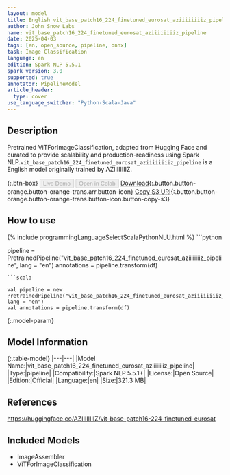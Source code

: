 ```yaml
---
layout: model
title: English vit_base_patch16_224_finetuned_eurosat_aziiiiiiiiz_pipeline pipeline ViTForImageClassification from AZIIIIIIIIZ
author: John Snow Labs
name: vit_base_patch16_224_finetuned_eurosat_aziiiiiiiiz_pipeline
date: 2025-04-03
tags: [en, open_source, pipeline, onnx]
task: Image Classification
language: en
edition: Spark NLP 5.5.1
spark_version: 3.0
supported: true
annotator: PipelineModel
article_header:
  type: cover
use_language_switcher: "Python-Scala-Java"
---
```


## Description

Pretrained ViTForImageClassification, adapted from Hugging Face and curated to provide scalability and production-readiness using Spark NLP.`vit_base_patch16_224_finetuned_eurosat_aziiiiiiiiz_pipeline` is a English model originally trained by AZIIIIIIIIZ.

{:.btn-box}
<button class="button button-orange" disabled>Live Demo</button>
<button class="button button-orange" disabled>Open in Colab</button>
[Download](https://s3.amazonaws.com/auxdata.johnsnowlabs.com/public/models/vit_base_patch16_224_finetuned_eurosat_aziiiiiiiiz_pipeline_en_5.5.1_3.0_1743724628544.zip){:.button.button-orange.button-orange-trans.arr.button-icon}
[Copy S3 URI](s3://auxdata.johnsnowlabs.com/public/models/vit_base_patch16_224_finetuned_eurosat_aziiiiiiiiz_pipeline_en_5.5.1_3.0_1743724628544.zip){:.button.button-orange.button-orange-trans.button-icon.button-copy-s3}

## How to use



<div class="tabs-box" markdown="1">
{% include programmingLanguageSelectScalaPythonNLU.html %}
```python

pipeline = PretrainedPipeline("vit_base_patch16_224_finetuned_eurosat_aziiiiiiiiz_pipeline", lang = "en")
annotations =  pipeline.transform(df)   

```
```scala

val pipeline = new PretrainedPipeline("vit_base_patch16_224_finetuned_eurosat_aziiiiiiiiz_pipeline", lang = "en")
val annotations = pipeline.transform(df)

```
</div>

{:.model-param}
## Model Information

{:.table-model}
|---|---|
|Model Name:|vit_base_patch16_224_finetuned_eurosat_aziiiiiiiiz_pipeline|
|Type:|pipeline|
|Compatibility:|Spark NLP 5.5.1+|
|License:|Open Source|
|Edition:|Official|
|Language:|en|
|Size:|321.3 MB|

## References

https://huggingface.co/AZIIIIIIIIZ/vit-base-patch16-224-finetuned-eurosat

## Included Models

- ImageAssembler
- ViTForImageClassification